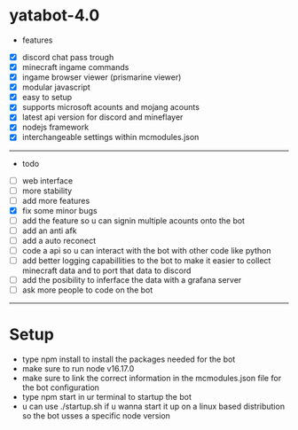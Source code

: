 # yatabot-4.0


- features
 - [X] discord chat pass trough
 - [X] minecraft ingame commands
 - [X] ingame browser viewer (prismarine viewer)
 - [X] modular javascript
 - [X] easy to setup
 - [X] supports microsoft acounts and mojang acounts
 - [X] latest api version for discord and mineflayer
 - [X] nodejs framework
 - [X] interchangeable settings within mcmodules.json
  ___________________________________________________
  - todo
   - [ ] web interface
   - [ ] more stability
   - [ ] add more features
   - [x] fix some minor bugs
   - [ ] add the feature so u can signin multiple acounts onto the bot
   - [ ] add an anti afk
   - [ ] add a auto reconect
   - [ ] code a api so u can interact with the bot with other code like python
   - [ ] add better logging capabillities to the bot to make it easier to collect minecraft data and to port that data to discord
   - [ ] add the posibility to inferface the data with a grafana server
   - [ ] ask more people to code on the bot
 _____________________________________________________
 
 # Setup
 
 - type npm install to install the packages needed for the bot
 - make sure to run node v16.17.0 
 - make sure to link the correct information in the mcmodules.json file for the bot configuration
 - type npm start in ur terminal to startup the bot
 - u can use ./startup.sh if u wanna start it up on a linux based distribution so the bot usses a specific node version

